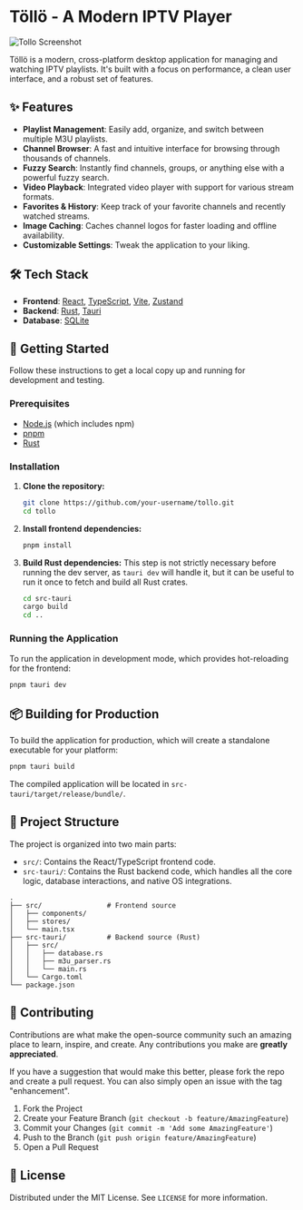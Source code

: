 # Töllö - A Modern IPTV Player

![Tollo Screenshot](placeholder.png)

Töllö is a modern, cross-platform desktop application for managing and watching IPTV playlists. It's built with a focus on performance, a clean user interface, and a robust set of features.

## ✨ Features

*   **Playlist Management**: Easily add, organize, and switch between multiple M3U playlists.
*   **Channel Browser**: A fast and intuitive interface for browsing through thousands of channels.
*   **Fuzzy Search**: Instantly find channels, groups, or anything else with a powerful fuzzy search.
*   **Video Playback**: Integrated video player with support for various stream formats.
*   **Favorites & History**: Keep track of your favorite channels and recently watched streams.
*   **Image Caching**: Caches channel logos for faster loading and offline availability.
*   **Customizable Settings**: Tweak the application to your liking.

## 🛠️ Tech Stack

*   **Frontend**: [React](https://react.dev/), [TypeScript](https://www.typescriptlang.org/), [Vite](https://vitejs.dev/), [Zustand](https://zustand-demo.pmnd.rs/)
*   **Backend**: [Rust](https://www.rust-lang.org/), [Tauri](https://tauri.app/)
*   **Database**: [SQLite](https://www.sqlite.org/index.html)

## 🚀 Getting Started

Follow these instructions to get a local copy up and running for development and testing.

### Prerequisites

*   [Node.js](https://nodejs.org/) (which includes npm)
*   [pnpm](https://pnpm.io/installation)
*   [Rust](https://www.rust-lang.org/tools/install)

### Installation

1.  **Clone the repository:**
    ```sh
    git clone https://github.com/your-username/tollo.git
    cd tollo
    ```

2.  **Install frontend dependencies:**
    ```sh
    pnpm install
    ```

3.  **Build Rust dependencies:**
    This step is not strictly necessary before running the dev server, as `tauri dev` will handle it, but it can be useful to run it once to fetch and build all Rust crates.
    ```sh
    cd src-tauri
    cargo build
    cd ..
    ```

### Running the Application

To run the application in development mode, which provides hot-reloading for the frontend:

```sh
pnpm tauri dev
```

## 📦 Building for Production

To build the application for production, which will create a standalone executable for your platform:

```sh
pnpm tauri build
```

The compiled application will be located in `src-tauri/target/release/bundle/`.

## 📂 Project Structure

The project is organized into two main parts:

*   `src/`: Contains the React/TypeScript frontend code.
*   `src-tauri/`: Contains the Rust backend code, which handles all the core logic, database interactions, and native OS integrations.

```
.
├── src/                # Frontend source
│   ├── components/
│   ├── stores/
│   └── main.tsx
├── src-tauri/          # Backend source (Rust)
│   ├── src/
│   │   ├── database.rs
│   │   ├── m3u_parser.rs
│   │   └── main.rs
│   └── Cargo.toml
└── package.json
```

## 🤝 Contributing

Contributions are what make the open-source community such an amazing place to learn, inspire, and create. Any contributions you make are **greatly appreciated**.

If you have a suggestion that would make this better, please fork the repo and create a pull request. You can also simply open an issue with the tag "enhancement".

1.  Fork the Project
2.  Create your Feature Branch (`git checkout -b feature/AmazingFeature`)
3.  Commit your Changes (`git commit -m 'Add some AmazingFeature'`)
4.  Push to the Branch (`git push origin feature/AmazingFeature`)
5.  Open a Pull Request

## 📄 License

Distributed under the MIT License. See `LICENSE` for more information.
